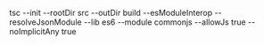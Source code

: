 tsc --init --rootDir src --outDir build --esModuleInterop --resolveJsonModule --lib es6 --module commonjs --allowJs true --noImplicitAny true
